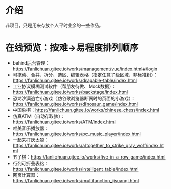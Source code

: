 # 介绍
非项目，只是用来存放个人平时业余的一些作品。
# 在线预览：按难->易程度排列顺序

* behind后台管理：https://fanlichuan.gitee.io/works/management/vue/index.html#/login
* 可拖动、合并、拆分、选区、编辑表格（指定任意子级区域、非标准树）：https://fanlichuan.gitee.io/works/dragable-table/index.html
* 工业协议模糊测试软件（帮朋友待做、Mock数据）：https://fanlichuan.gitee.io/works/backstage/index.html
* 恐龙沙漠逃亡小游戏（仿谷歌浏览器断网时的页面的小游戏）：https://fanlichuan.gitee.io/works/dinosaur_game/index.html
* 中国象棋：https://fanlichuan.gitee.io/works/chinese_chess/index.html
* 仿真ATM（自动存取款）：https://fanlichuan.gitee.io/works/ATM/index.html
* 唯美音乐播放器：https://fanlichuan.gitee.io/works/pc_music_player/index.html
* 一起来打灰太狼：https://fanlichuan.gitee.io/works/altogether_to_strike_gray_wolf/index.html
* 五子棋：https://fanlichuan.gitee.io/works/five_in_a_row_game/index.html
* 行列可折叠表格：https://fanlichuan.gitee.io/works/intelligent_table/index.html
* 网页计算器：https://fanlichuan.gitee.io/works/multifunction_jisuanqi.html